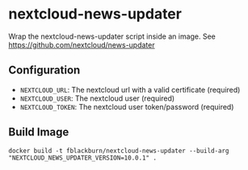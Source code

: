 # nextcloud-news-updater

Wrap the nextcloud-news-updater script inside an image.
See https://github.com/nextcloud/news-updater


## Configuration

* `NEXTCLOUD_URL`: The nextcloud url with a valid certificate (required)
* `NEXTCLOUD_USER`: The nextcloud user (required)
* `NEXTCLOUD_TOKEN`: The nextcloud user token/password (required)


## Build Image

`docker build -t fblackburn/nextcloud-news-updater --build-arg "NEXTCLOUD_NEWS_UPDATER_VERSION=10.0.1" .`
